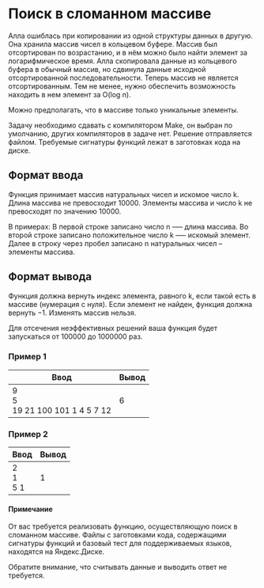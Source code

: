 # Поиск в сломанном массиве

Алла ошиблась при копировании из одной структуры данных в другую. Она хранила массив чисел в кольцевом буфере. 
Массив был отсортирован по возрастанию, и в нём можно было найти элемент за логарифмическое время. Алла скопировала данные
из кольцевого буфера в обычный массив, но сдвинула данные исходной отсортированной последовательности. Теперь массив не является
отсортированным. Тем не менее, нужно обеспечить возможность находить в нем элемент за O(log n).

Можно предполагать, что в массиве только уникальные элементы.

Задачу необходимо сдавать с компилятором Make, он выбран по умолчанию, других компиляторов в задаче нет. Решение 
отправляется файлом. Требуемые сигнатуры функций лежат в заготовках кода на диске.

## Формат ввода

Функция принимает массив натуральных чисел и искомое число k. Длина массива не превосходит 10000. Элементы массива и число k не превосходят по значению 10000.

В примерах:
В первой строке записано число n –— длина массива.
Во второй строке записано положительное число k –— искомый элемент.
Далее в строку через пробел записано n натуральных чисел – элементы массива.

## Формат вывода

Функция должна вернуть индекс элемента, равного k, если такой есть в массиве (нумерация с нуля). Если элемент не найден, 
функция должна вернуть −1. Изменять массив нельзя.

Для отсечения неэффективных решений ваша функция будет запускаться от 100000 до 1000000 раз.

### Пример 1

| Ввод                                 | Вывод |
|--------------------------------------|-------|
| 9<br/>5<br/>19 21 100 101 1 4 5 7 12 | 6     |

### Пример 2

| Ввод              | Вывод |
|-------------------|-------|
| 2<br/>1<br/>5 1   | 1     |

#### Примечание

От вас требуется реализовать функцию, осуществляющую поиск в сломанном массиве. Файлы с заготовками кода, содержащими сигнатуры функций и базовый тест для поддерживаемых языков, находятся на Яндекс.Диске.

Обратите внимание, что считывать данные и выводить ответ не требуется.